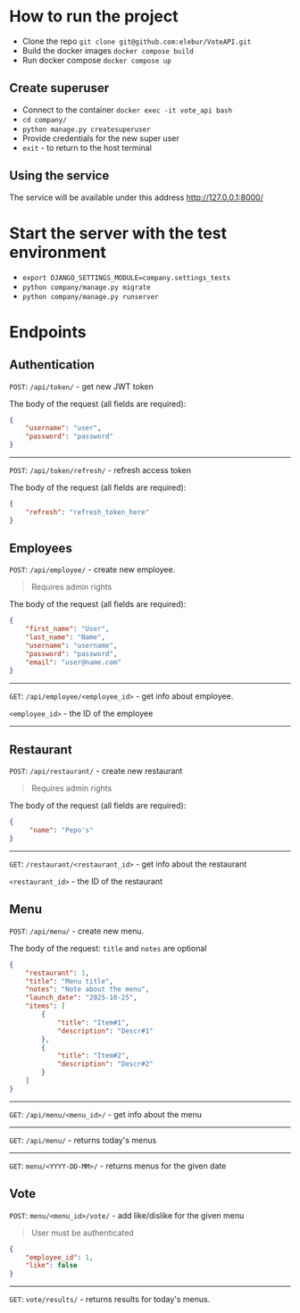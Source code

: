 # How to run the project
* Clone the repo `git clone git@github.com:elebur/VoteAPI.git`
* Build the docker images `docker compose build`
* Run docker compose `docker compose up`

## Create superuser
* Connect to the container `docker exec -it vote_api bash`
* `cd company/`
* `python manage.py createsuperuser`
* Provide credentials for the new super user
* `exit` - to return to the host terminal


## Using the service
The service will be available under this address http://127.0.0.1:8000/

# Start the server with the test environment
* `export DJANGO_SETTINGS_MODULE=company.settings_tests`
* `python company/manage.py migrate`
* `python company/manage.py runserver`


# Endpoints
## Authentication

`POST`: `/api/token/` - get new JWT token

The body of the request (all fields are required):
```json
{
    "username": "user",
    "password": "password"
}
```
---

`POST`: `/api/token/refresh/` - refresh access token

The body of the request (all fields are required):
```json
{
    "refresh": "refresh_token_here"
}
```

## Employees
`POST`: `/api/employee/` - create new employee.
> Requires admin rights

The body of the request (all fields are required):
```json
{
    "first_name": "User",
    "last_name": "Name",
    "username": "username",
    "password": "password",
    "email": "user@name.com"
}
```
---

`GET`: `/api/employee/<employee_id>` - get info about employee.

`<employee_id>` - the ID of the employee

---

## Restaurant
`POST`: `/api/restaurant/` - create new restaurant
> Requires admin rights

The body of the request (all fields are required):
```json
{
     "name": "Pepo's"
}
```
---

`GET`: `/restaurant/<restaurant_id>` - get info about the restaurant

`<restaurant_id>` - the ID of the restaurant

## Menu
`POST`: `/api/menu/` - create new menu.

The body of the request:
`title` and `notes` are optional
```json
{
    "restaurant": 1,
    "title": "Menu title",
    "notes": "Note about the menu",
    "launch_date": "2025-10-25",
    "items": [
        {
            "title": "Item#1",
            "description": "Descr#1"
        },
        {
            "title": "Item#2",
            "description": "Descr#2"
        }
    ]
}
```

---

`GET`: `/api/menu/<menu_id>/` - get info about the menu

---

`GET`: `/api/menu/` - returns today's menus

---
`GET`: `menu/<YYYY-DD-MM>/` - returns menus for the given date

## Vote
`POST`: `menu/<menu_id>/vote/` - add like/dislike for the given menu

> User must be authenticated

```json
{
    "employee_id": 1,
    "like": false
}
```

---
`GET`: `vote/results/` - returns results for today's menus.